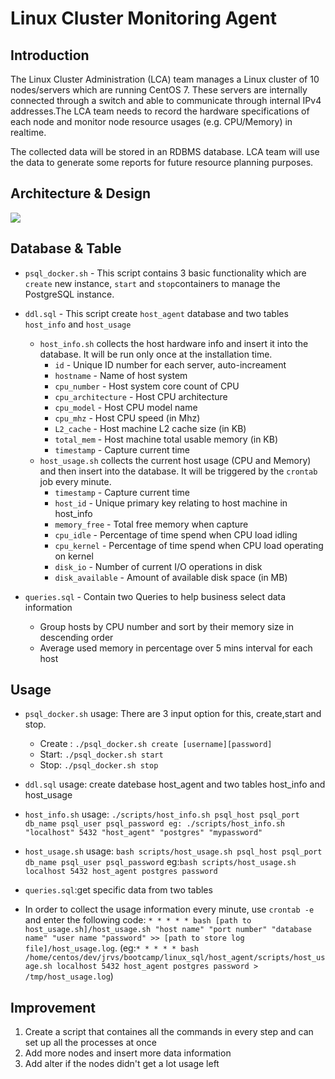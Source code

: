 # Linux Cluster Monitoring Agent

## Introduction

The Linux Cluster Administration (LCA) team manages a Linux cluster of 10 nodes/servers which are running CentOS 7. These servers are internally connected through a switch and able to communicate through internal IPv4 addresses.The LCA team needs to record the hardware specifications of each node and monitor node resource usages (e.g. CPU/Memory) in realtime.

The collected data will be stored in an RDBMS database. LCA team will use the data to generate some reports for future resource planning purposes.

## Architecture & Design

![](/images/design.png)

## Database & Table 
- `psql_docker.sh` - This script contains 3 basic functionality which are `create` new instance, `start` and `stop`containers to manage the PostgreSQL instance. 
- `ddl.sql` - This script create `host_agent` database and two tables `host_info` and `host_usage`
    -  `host_info.sh` collects the host hardware info and insert it into the database. It will be run only once at the installation time.
          * `id` - Unique ID number for each server, auto-increament
          * `hostname` - Name of host system
          * `cpu_number` - Host system core count of CPU
          * `cpu_architecture` - Host CPU architecture 
          * `cpu_model` - Host CPU model name 
          * `cpu_mhz` - Host CPU speed (in Mhz)
          * `L2_cache` - Host machine L2 cache size (in KB)
          * `total_mem` - Host machine total usable memory (in KB)
          * `timestamp` - Capture current time 
    - `host_usage.sh` collects the current host usage (CPU and Memory) and then insert into the database. It will be triggered by the `crontab` job every minute.
         * `timestamp` - Capture current time 
         * `host_id` - Unique primary key relating to host machine in host_info
         * `memory_free` - Total free memory when capture 
         * `cpu_idle` - Percentage of time spend when CPU load idling
         * `cpu_kernel` - Percentage of time spend when CPU load operating on kernel
         * `disk_io` - Number of current I/O operations in disk
         * `disk_available` - Amount of available disk space (in MB)
        
- `queries.sql` - Contain two Queries to help business select data information
    * Group hosts by CPU number and sort by their memory size in descending order
    * Average used memory in percentage over 5 mins interval for each host
        
    
## Usage
- `psql_docker.sh` usage: There are 3 input option for this, create,start and stop.
    * Create : `./psql_docker.sh create [username][password]`
    * Start: `./psql_docker.sh start `
    * Stop: `./psql_docker.sh stop`

- `ddl.sql` usage: create datebase host_agent and two tables host_info and host_usage

- `host_info.sh` usage: `./scripts/host_info.sh psql_host psql_port db_name psql_user psql_password
eg: ./scripts/host_info.sh "localhost" 5432 "host_agent" "postgres" "mypassword"`

-  `host_usage.sh` usage: `bash scripts/host_usage.sh psql_host psql_port db_name psql_user psql_password`
eg:`bash scripts/host_usage.sh localhost 5432 host_agent postgres password`

- `queries.sql`:get specific data from two tables

- In order to collect the usage information every minute, use `crontab -e` and enter the following code: `* * * * * bash [path to host_usage.sh]/host_usage.sh "host name" "port number" "database name" "user name "password" >> [path to store log file]/host_usage.log`. (eg:`* * * * * bash /home/centos/dev/jrvs/bootcamp/linux_sql/host_agent/scripts/host_usage.sh localhost 5432 host_agent postgres password > /tmp/host_usage.log`) 

## Improvement
1. Create a script that containes all the commands in every step and can set up all the processes at once 
2. Add more nodes and insert more data information 
3. Add alter if the nodes didn't get a lot usage left
